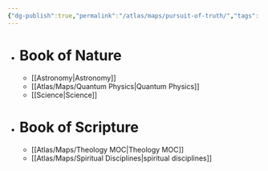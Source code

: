 ```yaml
---
{"dg-publish":true,"permalink":"/atlas/maps/pursuit-of-truth/","tags":["map"]}
---
```


- # Book of Nature
    
    - [[Astronomy\|Astronomy]]
    - [[Atlas/Maps/Quantum Physics\|Quantum Physics]]
    - [[Science\|Science]]
- # Book of Scripture
    
    - [[Atlas/Maps/Theology MOC\|Theology MOC]]
    - [[Atlas/Maps/Spiritual Disciplines\|spiritual disciplines]]